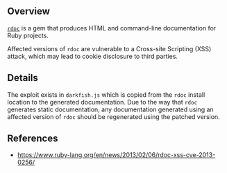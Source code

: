 ## Overview

[`rdoc`](https://rubygems.org/gems/rdoc) is a gem that produces HTML and command-line documentation for Ruby projects.

Affected versions of `rdoc` are vulnerable to a Cross-site Scripting (XSS) attack, which may lead to cookie disclosure to third parties.

## Details

The exploit exists in `darkfish.js` which is copied from the `rdoc` install location to the generated documentation. Due to the way that `rdoc` generates static documentation, any documentation generated using an affected version of `rdoc` should be regenerated using the patched version.

## References
- https://www.ruby-lang.org/en/news/2013/02/06/rdoc-xss-cve-2013-0256/
